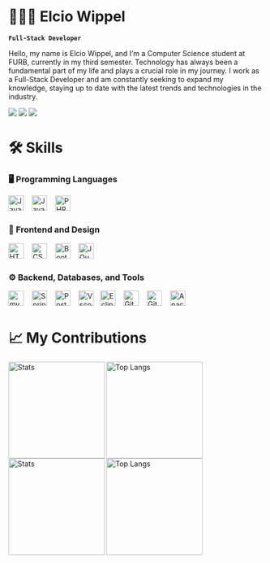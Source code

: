 # 👩🏻‍💻 Elcio Wippel

**`Full-Stack Developer`**

Hello, my name is Elcio Wippel, and I’m a Computer Science student at FURB, currently in my third semester. Technology has always been a fundamental part of my life and plays a crucial role in my journey. I work as a Full-Stack Developer and am constantly seeking to expand my knowledge, staying up to date with the latest trends and technologies in the industry.


<div> 
  <a href="https://www.linkedin.com/in/elciow/" target="_blank"><img src="https://img.shields.io/badge/-LinkedIn-%230077B5?style=for-the-badge&logo=linkedin&logoColor=white" target="_blank"></a>
  <a href = "mailto:elciocleiton72@gmail.com"><img src="https://img.shields.io/badge/-Gmail-%23333?style=for-the-badge&logo=gmail&logoColor=white" target="_blank"></a>
  <a href="https://www.instagram.com/elciowp/" target="_blank"><img src="https://img.shields.io/badge/-Instagram-%23E4405F?style=for-the-badge&logo=instagram&logoColor=white" target="_blank"></a>
</div>




<h1>🛠️ Skills</h1>

### 🖥️ Programming Languages

<img 
    align="left" 
    alt="JavaScript" 
    title="JavaScript"
    width="30px" 
    style="padding-right: 13px;" 
    src="https://cdn.jsdelivr.net/gh/devicons/devicon@latest/icons/javascript/javascript-original.svg" 
/>

<img 
    align="left" 
    alt="Java"
    title="Java" 
    width="30px" 
    style="padding-right: 13px;" 
    src="https://cdn.jsdelivr.net/gh/devicons/devicon@latest/icons/java/java-original-wordmark.svg"
/>

<img 
    align="left" 
    alt="PHP" 
    title="PHP"
    width="30px" 
    style="padding-right: 13px;" 
    src="https://cdn.jsdelivr.net/gh/devicons/devicon@latest/icons/php/php-original.svg" 
/>
<br/>
<br/>

### 🎨 Frontend and Design

<img 
    align="left" 
    alt="HTML"
    title="HTML" 
    width="30px" 
    style="padding-right: 13px;" 
    src="https://cdn.jsdelivr.net/gh/devicons/devicon@latest/icons/html5/html5-original.svg" 
/>
<img 
    align="left" 
    alt="CSS" 
    title="CSS"
    width="30px" 
    style="padding-right: 13px;" 
    src="https://cdn.jsdelivr.net/gh/devicons/devicon@latest/icons/css3/css3-original.svg" 
/>

<img 
    align="left" 
    alt="Bootstrap"
    title="Bootstrap" 
    width="30px" 
    style="padding-right: 13px;" 
    src="https://cdn.jsdelivr.net/gh/devicons/devicon@latest/icons/bootstrap/bootstrap-original.svg" 
/>

<img 
    align="left" 
    alt="JQuery" 
    title="JQuery"
    width="30px" 
    style="padding-right: 13px;" 
    src="https://cdn.jsdelivr.net/gh/devicons/devicon@latest/icons/jquery/jquery-original.svg" 
/>
<br/>
<br/>


### ⚙️ Backend, Databases, and Tools

<img 
    align="left" 
    alt="mySQL" 
    title="mySQL"
    width="30px" 
    style="padding-right: 13px;" 
    src="https://cdn.jsdelivr.net/gh/devicons/devicon@latest/icons/mysql/mysql-original.svg"
/>

<img 
    align="left" 
    alt="Spring" 
    title="Spring"
    width="30px" 
    style="padding-right: 13px;"  
    src="https://cdn.jsdelivr.net/gh/devicons/devicon@latest/icons/spring/spring-original.svg" 
/>

<img 
    align="left" 
    alt="Postman" 
    title="Postman"
    width="30px" 
    style="padding-right: 13px;" 
    src="https://cdn.jsdelivr.net/gh/devicons/devicon@latest/icons/postman/postman-original.svg" 
/>

<img 
    align="left" 
    alt="Vscode" 
    title="Vscode"
    width="30px" 
    style="padding-right: 10px;" 
    src="https://cdn.jsdelivr.net/gh/devicons/devicon@latest/icons/vscode/vscode-original.svg"
/>

<img 
    align="left" 
    alt="Eclipse" 
    title="Eclipse"
    width="30px" 
    style="padding-right: 13px;" 
    src="https://cdn.jsdelivr.net/gh/devicons/devicon@latest/icons/eclipse/eclipse-original.svg"
/>
<img 
    align="left" 
    alt="Github" 
    title="Github"
    width="30px" 
    style="padding-right: 13px;"  
    src="https://cdn.jsdelivr.net/gh/devicons/devicon@latest/icons/github/github-original.svg" 
/>

<img 
    align="left" 
    alt="Git" 
    title="Git"
    width="30px" 
    style="padding-right: 13px;" 
    src="https://cdn.jsdelivr.net/gh/devicons/devicon@latest/icons/git/git-original.svg" 
/>

<img 
    align="left" 
    alt="Apache" 
    title="Apache"
    width="30px" 
    style="padding-right: 13px;" 
    src="https://cdn.jsdelivr.net/gh/devicons/devicon@latest/icons/apache/apache-original.svg" 
/>




<br/>
<br/>

<h1>📈 My Contributions</h1>


<div style="display: flex;">


  <a href="https://github.com/kreucyu/github-readme-stats#gh-dark-mode-only">
    <img 
      align="left" 
      alt="Stats" 
      title="Stats"
      height="190"
      src="https://github-readme-stats.vercel.app/api?username=Kreucyu&show_icons=true&theme=dark&include_all_commits=true&icon_color=ffffff&title_color=ffffff&text_color=ffffff&bg_color=0D1117&border_color=3D444D" 
    />
  </a>
  <a href="https://github.com/kreucyu/github-readme-stats#gh-dark-mode-only">
    <img 
      align="left" 
      alt="Top Langs"
      title="Top Langs"
      height="190"
      src="https://github-readme-stats.vercel.app/api/top-langs/?username=Kreucyu&layout=compact&theme=dark&icon_color=ffffff&title_color=ffffff&text_color=ffffff&bg_color=0D1117&border_color=3D444D" 
    />
  </a>

</div>

<div style="display: flex;">


  <a href="https://github.com/kreucyu/github-readme-stats#gh-light-mode-only">
    <img 
      align="left" 
      alt="Stats" 
      title="Stats"
      height="190"
      src="https://github-readme-stats.vercel.app/api?username=Kreucyu&show_icons=true&theme=default&icon_color=000000&title_color=000000&text_color=000000&bg_color=ffffff&border_color=D1D9E0" 
    />
  </a>
  <a href="https://github.com/kreucyu/github-readme-stats#gh-light-mode-only">
    <img 
      align="left" 
      alt="Top Langs"
      title="Top Langs"
      height="190"
      src="https://github-readme-stats.vercel.app/api/top-langs/?username=Kreucyu&layout=compact&theme=default&icon_color=000000&title_color=000000&text_color=000000&bg_color=ffffff&border_color=D1D9E0" 
    />
  </a>
</div>
 


